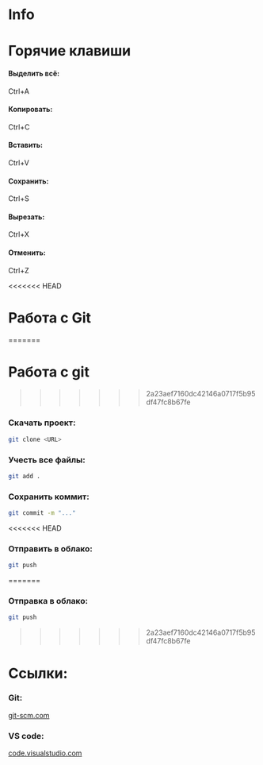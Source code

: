 # Info
# Горячие клавиши
#### Выделить всё:
Ctrl+A
#### Копировать:
Ctrl+C
#### Вставить:
Ctrl+V
#### Сохранить:
Ctrl+S
#### Вырезать:
Ctrl+X
#### Отменить:
Ctrl+Z

<<<<<<< HEAD
# Работа с Git
=======

# Работа с git
>>>>>>> 2a23aef7160dc42146a0717f5b95df47fc8b67fe
### Скачать проект:
``` bash
git clone <URL>
```
### Учесть все файлы:
``` bash
git add .
```
### Сохранить коммит:
``` bash
git commit -m "..."
```
<<<<<<< HEAD
### Отправить в облако:
``` bash
git push
```

=======
### Отправка в облако:
``` bash
git push
```
>>>>>>> 2a23aef7160dc42146a0717f5b95df47fc8b67fe
# Ссылки:
### Git:
[git-scm.com](https://git-scm.com/)
### VS code:
[code.visualstudio.com](https://code.visualstudio.com/)
